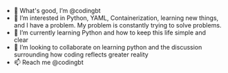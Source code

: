 - 👋 What's good, I’m @codingbt
- 👀 I’m interested in Python, YAML, Containerization, learning new things, and I have a problem. My problem is constantly trying to solve problems.
- 🌱 I’m currently learning Python and how to keep this life simple and clear
- 💞️ I’m looking to collaborate on learning python and the discussion surrounding how coding reflects greater reality
- 📫 Reach me @codingbt

<!---
codingbt/codingbt is a ✨ special ✨ repository because its `README.md` (this file) appears on your GitHub profile.
You can click the Preview link to take a look at your changes.
--->
